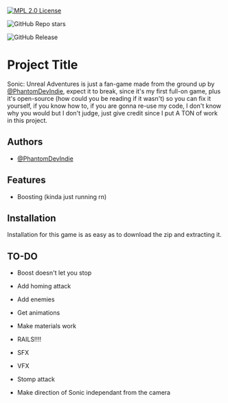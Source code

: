 [![MPL 2.0 License](https://img.shields.io/badge/License-MPL2.0-green.svg)](https://choosealicense.com/licenses/mpl-2.0/)

![GitHub Repo stars](https://img.shields.io/github/stars/PhantomDevIndie/Sonic-UA)


![GitHub Release](https://img.shields.io/github/v/release/PhantomDevIndie/Sonic-UA)

# Project Title

Sonic: Unreal Adventures is just a fan-game made from the ground up by [@PhantomDevIndie](https://github.com/AstroGamesIndie), expect it to break, since it's my first full-on game, plus it's open-source (how could you be reading if it wasn't) so you can fix it yourself, if you know how to, if you are gonna re-use my code, I don't know why you would but I don't judge, just give credit since I put A TON of work in this project.


## Authors

- [@PhantomDevIndie](https://github.com/PhantomDevIndie)


## Features

- Boosting (kinda just running rn)
## Installation

Installation for this game is as easy as to download the zip and extracting it.
## **TO-DO**

- Boost doesn't let you stop

- Add homing attack

- Add enemies

- Get animations

- Make materials work

- RAILS!!!!

- SFX

- VFX

- Stomp attack

- Make direction of Sonic independant from the camera